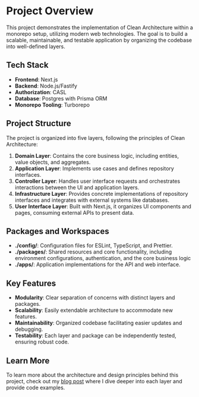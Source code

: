 # Project Overview

This project demonstrates the implementation of Clean Architecture within a monorepo setup, utilizing modern web technologies. The goal is to build a scalable, maintainable, and testable application by organizing the codebase into well-defined layers.

## Tech Stack

- **Frontend**: Next.js
- **Backend**: Node.js/Fastify
- **Authorization**: CASL
- **Database**: Postgres with Prisma ORM
- **Monorepo Tooling**: Turborepo

## Project Structure

The project is organized into five layers, following the principles of Clean Architecture:

1. **Domain Layer**: Contains the core business logic, including entities, value objects, and aggregates.
2. **Application Layer**: Implements use cases and defines repository interfaces.
3. **Controller Layer**: Handles user interface requests and orchestrates interactions between the UI and application layers.
4. **Infrastructure Layer**: Provides concrete implementations of repository interfaces and integrates with external systems like databases.
5. **User Interface Layer**: Built with Next.js, it organizes UI components and pages, consuming external APIs to present data.

## Packages and Workspaces

- **./config/**: Configuration files for ESLint, TypeScript, and Prettier.
- **./packages/**: Shared resources and core functionality, including environment configurations, authentication, and the core business logic
- **./apps/**: Application implementations for the API and web interface.

## Key Features

- **Modularity**: Clear separation of concerns with distinct layers and packages.
- **Scalability**: Easily extendable architecture to accommodate new features.
- **Maintainability**: Organized codebase facilitating easier updates and debugging.
- **Testability**: Each layer and package can be independently tested, ensuring robust code.

## Learn More

To learn more about the architecture and design principles behind this project, check out my [blog post](https://rcmonteiro.com/post/structuring-your-code-with-clean-architecture-a-5-layer-approach) where I dive deeper into each layer and provide code examples.
